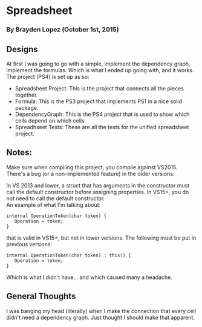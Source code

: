 # Spreadsheet
### By Brayden Lopez (October 1st, 2015)

## Designs
At first I was going to go with a simple, implement the dependency graph, implement the formulas.
Which is what I ended up going with, and it works.  
The project (PS4) is set up as so:
- Spreadsheet Project: This is the project that connects all the pieces together.
- Formula: This is the PS3 project that implements PS1 in a nice solid package.
- DependencyGraph: This is the PS4 project that is used to show which cells depend on which cells.
- Spreadhseet Tests: These are all the tests for the unified spreadsheet project.

## Notes:
Make sure when compiling this project, you compile against VS2015. There's a bug (or a non-implemented feature) in the older versions:

In VS 2013 and lower, a struct that has arguments in the constructor must call the default constructor before assigning properties. In VS15+, you do not need to call the default constructor.   
An example of what I'm talking about:

```
internal OperationToken(char token) { 
   Operation = token; 
} 
```

that is valid in VS15+, but not in lower versions. 
The following must be put in previous versions:

```
internal OperationToken(char token) : this() { 
   Operation = token; 
} 
```

Which is what I didn't have... and which caused many a headache.

## General Thoughts
I was banging my head (literally) when I make the connection that every cell didn't need a dependency graph. Just thought I should make that apparent.